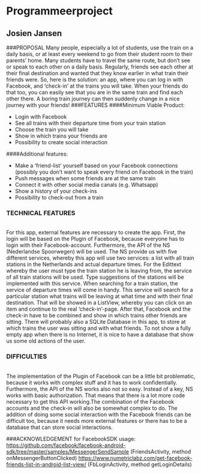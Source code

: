 # Programmeerproject
## Josien Jansen

###PROPOSAL
Many people, especially a lot of students, use the train on a daily basis, or at least every weekend to go from their student room to their parents’ home. Many students have to travel the same route, but don’t see or speak to each other on a daily basis. Regularly, friends see each other at their final destination and wanted that they know earlier in what train their friends were. So, here is the solution: an app, where you can log in with Facebook, and ‘check-in’ at the trains you will take. When your friends do that too, you can easily see that you are in the same train and find each other there. A boring train journey can then suddenly change in a nice journey with your friends!
###FEATURES
####Minimum Viable Product:
-	Login with Facebook
-	See all trains with their departure time from your train station
-	Choose the train you will take
-	Show in which trains your friends are
-	Possibility to create social interaction<br>

####Additional features:

-	Make a ‘friend-list’ yourself based on your Facebook connections (possibly you don’t want to speak every friend on Facebook in the train)
-	Push messages when some friends are at the same train
-	Connect it with other social media canals (e.g. Whatsapp)
-	Show a history of your check-ins
-	Possibility to check-out from a train<br>

### TECHNICAL FEATURES
<br>
For this app, external features are necessary to create the app. First, the login will be based on the Plugin of Facebook, because everyone has to login with their Facebook-account. Furthermore, the API of the NS (Nederlandse Spoorwegen) will be used. The NS provide us with five different services, whereby this app will use two services: a list with all train stations in the Netherlands and actual departure times. For the Edittext whereby the user must type the train station he is leaving from, the service of all train stations will be used. Type suggestions of the stations will be implemented with this service. When searching for a train station, the service of departure times will come in handy. This service will search for a particular station what trains will be leaving at what time and with their final destination. That will be showed in a ListView, whereby you can click on an item and continue to the real ‘check-in’-page. After that, Facebook and the check-in have to be combined and show in which trains other friends are sitting. 
There will probably also a SQLite Database in this app, to store at which trains the user was sitting and with what friends. To not show a fully empty app when there is no Internet,  it is nice to have a database that show us some old actions of the user.<br>

### DIFFICULTIES
<br>
The implementation of the Plugin of Facebook can be a little bit problematic, because it works with complex stuff and it has to work confidentially.  Furthermore, the API of the NS works also not so easy. Instead of a key, NS works with basic authorization. That means that there is a lot more code necessary to get this API working.The combination of the Facebook accounts and the check-in will also be somewhat complex to do. The addition of doing some social interaction with the Facebook friends can be difficult too, because it needs more external features or there  has to be a database that can store social interactions. 

###ACKNOWLEDGEMENT
for FacebookSDK usage:
https://github.com/facebook/facebook-android-sdk/tree/master/samples/MessengerSendSample (FriendsActivity, method onMessengerButtonClicked)
https://www.numetriclabz.com/get-facebook-friends-list-in-android-list-view/ (FbLoginActivity, method getLoginDetails)


